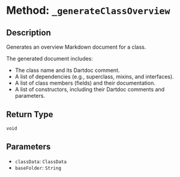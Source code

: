 # Method: `_generateClassOverview`

## Description

Generates an overview Markdown document for a class.

 The generated document includes:

 - The class name and its Dartdoc comment.
 - A list of dependencies (e.g., superclass, mixins, and interfaces).
 - A list of class members (fields) and their documentation.
 - A list of constructors, including their Dartdoc comments and parameters.

## Return Type
`void`

## Parameters

- `classData`: `ClassData`
- `baseFolder`: `String`
